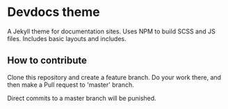 # Devdocs theme

A Jekyll theme for documentation sites. Uses NPM to build SCSS and JS files. Includes basic layouts and includes.


## How to contribute

Clone this repository and create a feature branch. Do your work there, and then make a Pull request to 'master' branch.

Direct commits to a master branch will be punished.
